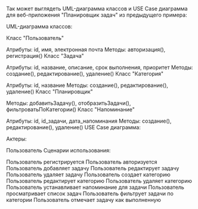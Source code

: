 Так может выглядеть UML-диаграмма классов и USE Case диаграмма для веб-приложения "Планировщик задач" из предыдущего примера:

UML-диаграмма классов:

Класс "Пользователь"

Атрибуты: id, имя, электронная почта
Методы: авторизация(), регистрация()
Класс "Задача"

Атрибуты: id, название, описание, срок выполнения, приоритет
Методы: создание(), редактирование(), удаление()
Класс "Категория"

Атрибуты: id, название
Методы: создание(), редактирование(), удаление()
Класс "Планировщик"

Методы: добавитьЗадачу(), отобразитьЗадачи(), фильтроватьПоКатегории()
Класс "Напоминание"

Атрибуты: id, id_задачи, дата_напоминания
Методы: создание(), редактирование(), удаление()
USE Case диаграмма:

Актеры:

Пользователь
Сценарии использования:

Пользователь регистрируется
Пользователь авторизуется
Пользователь добавляет задачу
Пользователь редактирует задачу
Пользователь удаляет задачу
Пользователь создает категорию
Пользователь редактирует категорию
Пользователь удаляет категорию
Пользователь устанавливает напоминание для задачи
Пользователь просматривает список задач
Пользователь фильтрует задачи по категории
Пользователь отмечает задачу как выполненную